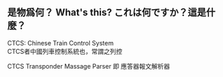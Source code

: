 ## 是物爲何？ What's this? これは何ですか？這是什麼？
CTCS: Chinese Train Control System  
CTCS者中國列車控制系統也，常謂之列控

CTCS Transponder Massage Parser 即 應答器報文解析器